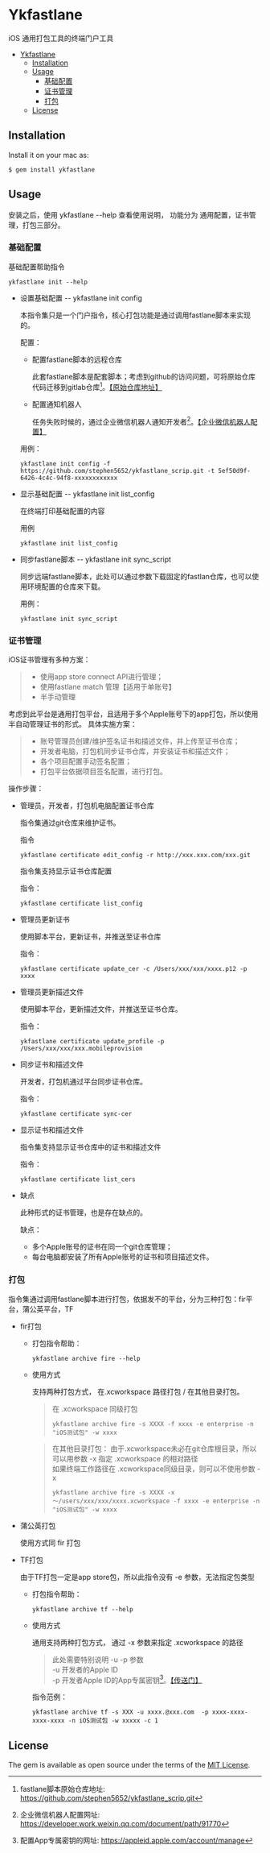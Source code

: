 # Ykfastlane

iOS 通用打包工具的终端门户工具

- [Ykfastlane](#ykfastlane)
  - [Installation](#installation)
  - [Usage](#usage)
    - [基础配置](#基础配置)
    - [证书管理](#证书管理)
    - [打包](#打包)
  - [License](#license)

## Installation

Install it on your mac as:

    $ gem install ykfastlane

## Usage

安装之后，使用 ykfastlane --help 查看使用说明， 功能分为 通用配置，证书管理，打包三部分。

### 基础配置

基础配置帮助指令
```shell
ykfastlane init --help
```
- 设置基础配置  -- ykfastlane init config

    本指令集只是一个门户指令，核心打包功能是通过调用fastlane脚本来实现的。 

    配置：
  - 配置fastlane脚本的远程仓库
  
    此套fastlane脚本是配套脚本；考虑到github的访问问题，可将原始仓库代码迁移到gitlab仓库[^1]。[【原始仓库地址】](https://github.com/stephen5652/ykfastlane_scrip.git)
  
  - 配置通知机器人
  
    任务失败时候的，通过企业微信机器人通知开发者[^2]。[【企业微信机器人配置】](https://developer.work.weixin.qq.com/document/path/91770)
  
  用例：
    ```shell
    ykfastlane init config -f https://github.com/stephen5652/ykfastlane_scrip.git -t 5ef50d9f-6426-4c4c-94f8-xxxxxxxxxxxx 
    ```

- 显示基础配置 -- ykfastlane init list_config

    在终端打印基础配置的内容

    用例
    ```shell
    ykfastlane init list_config
    ```

- 同步fastlane脚本 -- ykfastlane init sync_script
  
    同步远端fastlane脚本，此处可以通过参数下载固定的fastlan仓库，也可以使用环境配置的仓库来下载。

    用例：
    ```shell
    ykfastlane init sync_script
    ```

### 证书管理

iOS证书管理有多种方案：

> - 使用app store connect API进行管理；
> - 使用fastlane match 管理【适用于单账号】
> - 半手动管理

考虑到此平台是通用打包平台，且适用于多个Apple账号下的app打包，所以使用半自动管理证书的形式。
具体实施方案：

> - 账号管理员创建/维护签名证书和描述文件，并上传至证书仓库；
> - 开发者电脑，打包机同步证书仓库，并安装证书和描述文件；
> - 各个项目配置手动签名配置；
> - 打包平台依据项目签名配置，进行打包。

操作步骤：

- 管理员，开发者，打包机电脑配置证书仓库

    指令集通过git仓库来维护证书。

    指令
    ```shell
    ykfastlane certificate edit_config -r http://xxx.xxx.com/xxx.git
    ```
  
    指令集支持显示证书仓库配置

    指令：
    ```shell
    ykfastlane certificate list_config
    ```

- 管理员更新证书

    使用脚本平台，更新证书，并推送至证书仓库

    指令：

    ```shell
    ykfastlane certificate update_cer -c /Users/xxx/xxx/xxxx.p12 -p xxxx
    ```

- 管理员更新描述文件

    使用脚本平台，更新描述文件，并推送至证书仓库。

    指令：

    ```shell
    ykfastlane certificate update_profile -p /Users/xxx/xxx/xxx.mobileprovision
    ```

- 同步证书和描述文件

    开发者，打包机通过平台同步证书仓库。

    指令：

    ```shell
    ykfastlane certificate sync-cer
    ```

- 显示证书和描述文件

    指令集支持显示证书仓库中的证书和描述文件

    指令：

    ```shell
    ykfastlane certificate list_cers
    ```

- 缺点

    此种形式的证书管理，也是存在缺点的。

    缺点：

  - 多个Apple账号的证书在同一个git仓库管理；
  - 每台电脑都安装了所有Apple账号的证书和项目描述文件。

### 打包

指令集通过调用fastlane脚本进行打包，依据发不的平台，分为三种打包：fir平台，蒲公英平台，TF

- fir打包

  - 打包指令帮助：

    ```shell
    ykfastlane archive fire --help
    ```
  
  - 使用方式
  
      支持两种打包方式， 在.xcworkspace 路径打包 / 在其他目录打包。

      > 在 .xcworkspace 同级打包
      > ```shell
      > ykfastlane archive fire -s XXXX -f xxxx -e enterprise -n "iOS测试包" -w xxxx
      > ```

      > 在其他目录打包：
      由于.xcworkspace未必在git仓库根目录，所以可以用参数 -x 指定 .xcworkspace 的相对路径 </br>
      如果终端工作路径在 .xcworkspace同级目录，则可以不使用参数 -x </br>
      > ```shell
      > ykfastlane archive fire -s XXXX -x ～/users/xxx/xxx/xxxx.xcworkspace -f xxxx -e enterprise -n "iOS测试包" -w xxxx
      > ```
    
- 蒲公英打包

    使用方式同 fir 打包


- TF打包

    由于TF打包一定是app store包，所以此指令没有 -e 参数，无法指定包类型
    - 打包指令帮助：
      ```shell
      ykfastlane archive tf --help
      ```
  
    - 使用方式

      通用支持两种打包方式， 通过 -x 参数来指定 .xcworkspace 的路径
      > 此处需要特别说明 -u -p 参数 </br>
      -u 开发者的Apple ID </br>
      -p 开发者Apple ID的App专属密钥[^3]。[【传送门】](https://appleid.apple.com/account/manage)

      指令范例：
      ```shell
      ykfastlane archive tf -s XXX -u xxxx.@xxx.com  -p xxxx-xxxx-xxxx-xxxx -n iOS测试包 -w xxxxx -c 1
      ```
    

## License

The gem is available as open source under the terms of the [MIT License](https://opensource.org/licenses/MIT).

[^1]:fastlane脚本原始仓库地址: https://github.com/stephen5652/ykfastlane_scrip.git

[^2]:企业微信机器人配置网址: https://developer.work.weixin.qq.com/document/path/91770

[^3]: 配置App专属密钥的网址: https://appleid.apple.com/account/manage
